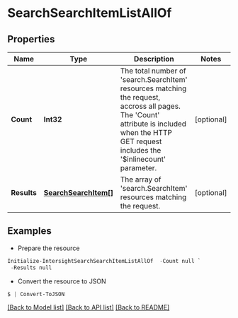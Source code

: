 # SearchSearchItemListAllOf
## Properties

Name | Type | Description | Notes
------------ | ------------- | ------------- | -------------
**Count** | **Int32** | The total number of &#39;search.SearchItem&#39; resources matching the request, accross all pages. The &#39;Count&#39; attribute is included when the HTTP GET request includes the &#39;$inlinecount&#39; parameter. | [optional] 
**Results** | [**SearchSearchItem[]**](SearchSearchItem.md) | The array of &#39;search.SearchItem&#39; resources matching the request. | [optional] 

## Examples

- Prepare the resource
```powershell
Initialize-IntersightSearchSearchItemListAllOf  -Count null `
 -Results null
```

- Convert the resource to JSON
```powershell
$ | Convert-ToJSON
```

[[Back to Model list]](../README.md#documentation-for-models) [[Back to API list]](../README.md#documentation-for-api-endpoints) [[Back to README]](../README.md)

